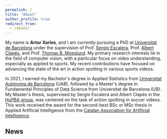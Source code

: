 ```yaml
---
permalink: /
title: "About"
author_profile: true
redirect_from: 
  - /about/
---
```



My name is <b>Artur Xarles</b>, and I am currently pursuing a PhD at [Universitat de Barcelona](https://web.ub.edu/es/inicio) under the supervision of Prof. [Sergio Escalera](https://scholar.google.es/citations?user=oI6AIkMAAAAJ&hl=ca&oi=ao), Prof. [Albert Clapés](https://scholar.google.es/citations?user=n4BtpPsAAAAJ&hl=ca&oi=ao), and Prof. [Thomas B. Moeslund](https://scholar.google.es/citations?user=XmkDts4AAAAJ&hl=ca&oi=ao). My primary research interests lie in the field of computer vision, with a particular focus on video understanding, especially as applied to sports. My recent contributions have focused on advancing the state of the art in action spotting in various sports videos.

In 2021, I earned my Bachelor's degree in Applied Statistics from [Universitat Autònoma de Barcelona](https://www.uab.cat/web/universitat-autonoma-de-barcelona-1345467950436.html) (UAB), followed by a Master's degree in Fundamental Principles of Data Science from Universitat de Barcelona (UB). My Master's thesis, supervised by Sergio Escalera and Albert Clapés in the [HuPBA group](https://sergioescalera.com/students/), was centered on the task of action spotting in soccer videos. This work received the award for the second-best BSc or MSc thesis in Applied Artificial Intelligence from the [Catalan Association for Artificial Intelligence](https://www.acia.cat/).

## News
